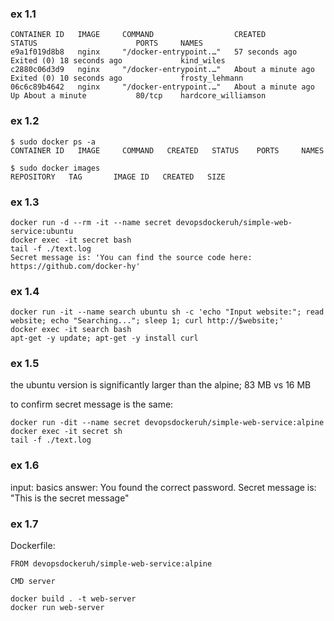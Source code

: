 ### ex 1.1
```
CONTAINER ID   IMAGE     COMMAND                  CREATED              STATUS                      PORTS     NAMES
e9a1f019d8b8   nginx     "/docker-entrypoint.…"   57 seconds ago       Exited (0) 18 seconds ago             kind_wiles
c2880c06d3d9   nginx     "/docker-entrypoint.…"   About a minute ago   Exited (0) 10 seconds ago             frosty_lehmann
06c6c89b4642   nginx     "/docker-entrypoint.…"   About a minute ago   Up About a minute           80/tcp    hardcore_williamson
```

### ex 1.2
```
$ sudo docker ps -a
CONTAINER ID   IMAGE     COMMAND   CREATED   STATUS    PORTS     NAMES

$ sudo docker images
REPOSITORY   TAG       IMAGE ID   CREATED   SIZE
```

### ex 1.3
```
docker run -d --rm -it --name secret devopsdockeruh/simple-web-service:ubuntu
docker exec -it secret bash
tail -f ./text.log
Secret message is: 'You can find the source code here: https://github.com/docker-hy'
```

### ex 1.4
```
docker run -it --name search ubuntu sh -c 'echo "Input website:"; read website; echo "Searching..."; sleep 1; curl http://$website;'
docker exec -it search bash
apt-get -y update; apt-get -y install curl
```

### ex 1.5
the ubuntu version is significantly larger than the alpine; 83 MB vs 16 MB

to confirm secret message is the same:
```
docker run -dit --name secret devopsdockeruh/simple-web-service:alpine
docker exec -it secret sh
tail -f ./text.log
```

### ex 1.6
input: basics
answer: You found the correct password. Secret message is:
"This is the secret message"

### ex 1.7
Dockerfile:
```
FROM devopsdockeruh/simple-web-service:alpine

CMD server
```

```
docker build . -t web-server
docker run web-server
```